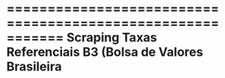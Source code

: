 ===========================================================
Scraping Taxas Referenciais B3 (Bolsa de Valores Brasileira
===========================================================
